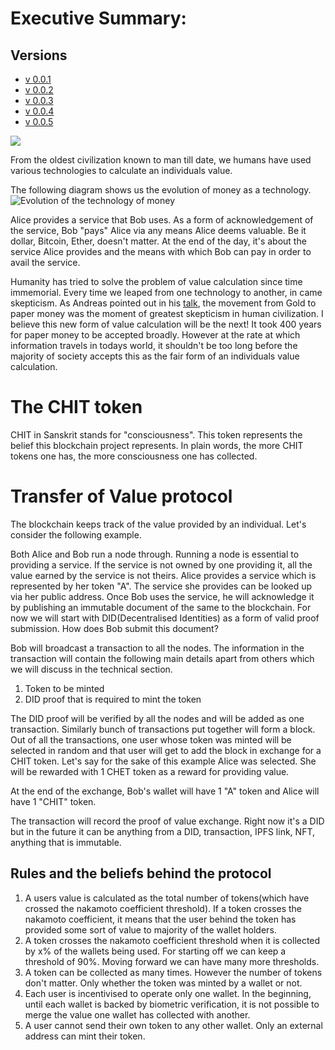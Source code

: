 # Executive Summary:

## Versions
* [v 0.0.1](https://github.com/AireshBhat/TransferOfValue/blob/main/Versions/v0.0.1.md)
* [v 0.0.2](https://github.com/AireshBhat/TransferOfValue/blob/main/Versions/v0.0.2.md)
* [v 0.0.3](https://github.com/AireshBhat/TransferOfValue/blob/main/Versions/v0.0.3.md)
* [v 0.0.4](https://github.com/AireshBhat/TransferOfValue/blob/main/Versions/v0.0.4.md)
* [v 0.0.5](https://github.com/AireshBhat/TransferOfValue/blob/main/Versions/v0.0.5.md)

![](https://badgen.net/badge/Version/v0.0.5/green)

From the oldest civilization known to man till date, we humans have used various technologies to calculate an individuals value. 

The following diagram shows us the evolution of money as a technology.
![Evolution of the technology of money](https://user-images.githubusercontent.com/23222537/209832134-75638277-a4d6-4b8d-8e90-0a01deb21965.png)

Alice provides a service that Bob uses. As a form of acknowledgement of the service, Bob "pays" Alice via any means Alice deems valuable. Be it dollar, Bitcoin, Ether, doesn't matter. At the end of the day, it's about the service Alice provides and the means with which Bob can pay in order to avail the service.

Humanity has tried to solve the problem of value calculation since time immemorial. Every time we leaped from one technology to another, in came skepticism. As Andreas pointed out in his [talk](https://youtu.be/n-EpKQ6xIJs?t=465), the movement from Gold to paper money was the moment of greatest skepticism in human civilization. I believe this new form of value calculation will be the next! It took 400 years for paper money to be accepted broadly. However at the rate at which information travels in todays world, it shouldn't be too long before the majority of society accepts this as the fair form of an individuals value calculation.

# The CHIT token
CHIT in Sanskrit stands for "consciousness". This token represents the belief this blockchain project represents. In plain words, the more CHIT tokens one has, the more consciousness one has collected.

# Transfer of Value protocol
The blockchain keeps track of the value provided by an individual.
Let's consider the following example.

Both Alice and Bob run a node through. Running a node is essential to providing a service. If the service is not owned by one providing it, all the value earned by the service is not theirs.
Alice provides a service which is represented by her token "A". The service she provides can be looked up via her public address.
Once Bob uses the service, he will acknowledge it by publishing an immutable document of the same to the blockchain. For now we will start with DID(Decentralised Identities) as a form of valid proof submission. How does Bob submit this document?

Bob will broadcast a transaction to all the nodes. The information in the transaction will contain the following main details apart from others which we will discuss in the technical section.
1. Token to be minted
2. DID proof that is required to mint the token

The DID proof will be verified by all the nodes and will be added as one transaction. Similarly bunch of transactions put together will form a block. Out of all the transactions, one user whose token was minted will be selected in random and that user will get to add the block in exchange for a CHIT token. Let's say for the sake of this example Alice was selected. She will be rewarded with 1 CHET token as a reward for providing value.

At the end of the exchange, Bob's wallet will have 1 "A" token and Alice will have 1 "CHIT" token.

The transaction will record the proof of value exchange. Right now it's a DID but in the future it can be anything from a DID, transaction, IPFS link, NFT, anything that is immutable.

## Rules and the beliefs behind the protocol
1. A users value is calculated as the total number of tokens(which have crossed the nakamoto coefficient threshold). If a token crosses the nakamoto coefficient, it means that the user behind the token has provided some sort of value to majority of the wallet holders.
2. A token crosses the nakamoto coefficient threshold when it is collected by x% of the wallets being used. For starting off we can keep a threshold of 90%. Moving forward we can have many more thresholds.
3. A token can be collected as many times. However the number of tokens don't matter. Only whether the token was minted by a wallet or not.
4. Each user is incentivised to operate only one wallet. In the beginning, until each wallet is backed by biometric verification, it is not possible to merge the value one wallet has collected with another.
5. A user cannot send their own token to any other wallet. Only an external address can mint their token.